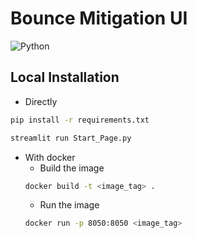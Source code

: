 # Bounce Mitigation UI

![Python](https://img.shields.io/badge/python-3670A0?style=for-the-badge&logo=python&logoColor=ffdd54)

## Local Installation 

- Directly
```bash
pip install -r requirements.txt

streamlit run Start_Page.py
```

- With docker
    - Build the image
    ```bash
    docker build -t <image_tag> .
    ```
    - Run the image
    ```bash
    docker run -p 8050:8050 <image_tag>
    ```
    


